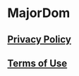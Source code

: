 # MajorDom

## [Privacy Policy](/MajorDom/PrivacyPolicy)  

## [Terms of Use](/MajorDom/PrivacyPolicy)  
